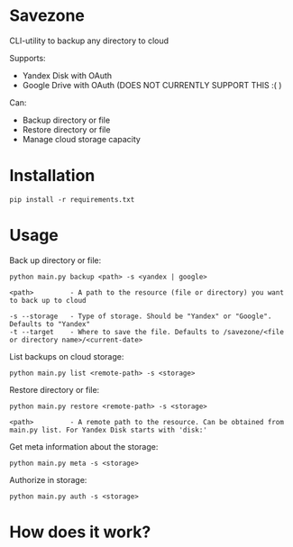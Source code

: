 # Savezone
CLI-utility to backup any directory to cloud

Supports:
- Yandex Disk with OAuth
- Google Drive with OAuth (DOES NOT CURRENTLY SUPPORT THIS :( )

Can:
- Backup directory or file
- Restore directory or file
- Manage cloud storage capacity

# Installation

`pip install -r requirements.txt`

# Usage

Back up directory or file:

`python main.py backup <path> -s <yandex | google>`

```
<path>         - A path to the resource (file or directory) you want to back up to cloud

-s --storage   - Type of storage. Should be "Yandex" or "Google". Defaults to "Yandex"
-t --target    - Where to save the file. Defaults to /savezone/<file or directory name>/<current-date> 
```

List backups on cloud storage:

```
python main.py list <remote-path> -s <storage>
```

Restore directory or file:

```
python main.py restore <remote-path> -s <storage>
```

```
<path>         - A remote path to the resource. Can be obtained from main.py list. For Yandex Disk starts with 'disk:'
```

Get meta information about the storage:

```
python main.py meta -s <storage>
```

Authorize in storage:

```
python main.py auth -s <storage>
```

# How does it work?
